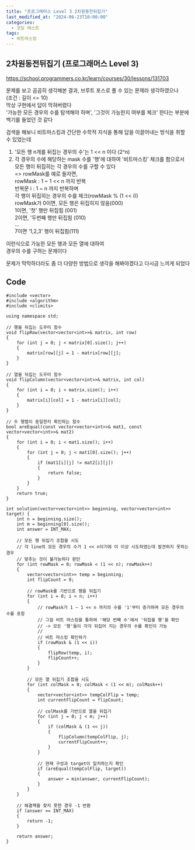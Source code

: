 ```yaml
---
title: "프로그래머스 Level 3 2차원동전뒤집기"
last_modified_at: "2024-06-23T10:00:00"
categories:
  - 코딩 테스트
tags:
  - 비트마스킹
---
```


## 2차원동전뒤집기 (프로그래머스 Level 3)
 <https://school.programmers.co.kr/learn/courses/30/lessons/131703><br>

 문제를 보고 곰곰히 생각해본 결과, 브루트 포스로 풀 수 있는 문제라 생각하였으나<br>
 (조건 : 길이 <= 10)<br>
 막상 구현에서 답이 막혀버렸다<br>
 '가능한 모든 경우의 수를 탐색해야 하며', '그것이 가능한지 여부를 체크' 한다는 부분에<br>
 백기를 들었던 것 같다<br>

 검색을 해보니 비트마스킹과 간단한 수학적 지식을 통해 답을 이끌어내는 방식을 취할 수 있었는데<br>
 1. '모든 행 n개를 뒤집는 경우의 수'는 1 << n 이다 (2^n)<br>
 2. 각 경우의 수에 해당하는 mask 수를 '행'에 대하여 '비트마스킹' 체크를 함으로서<br>
    모든 행이 뒤집히는 각 경우의 수를 구할 수 있다<br>
    => rowMask를 예로 들자면,<br>
    rowMask : 1 ~ 1 << n 까지 반복<br>
    반복문 i : 1 ~ n 까지 반복하며<br>
             각 행이 뒤집히는 경우의 수를 체크(rowMask % (1 << i))<br>
    rowMask가 0이면, 모든 행은 뒤집히지 않음(000)<br>
    1이면, '첫' 행만 뒤집힘 (001)<br>
    2이면, '두번째 행만 뒤집힘 (010)<br>
    ...<br>
    7이면 '1,2,3' 행이 뒤집힘(111)<br>
    
 이런식으로 가능한 모든 행과 모든 열에 대하여<br>
 경우의 수를 구하는 문제이다<br>
 
 문제가 막막하더라도 좀 더 다양한 방법으로 생각을 해봐야겠다고 다시금 느끼게 되었다<br>

## Code
```
#include <vector>
#include <algorithm>
#include <climits>

using namespace std;

// 행을 뒤집는 도우미 함수
void flipRow(vector<vector<int>>& matrix, int row)
{
	for (int j = 0; j < matrix[0].size(); j++)
	{
		matrix[row][j] = 1 - matrix[row][j];
	}
}

// 열을 뒤집는 도우미 함수
void flipColumn(vector<vector<int>>& matrix, int col)
{
	for (int i = 0; i < matrix.size(); i++)
	{
		matrix[i][col] = 1 - matrix[i][col];
	}
}

// 두 행렬이 동일한지 확인하는 함수
bool areEqual(const vector<vector<int>>& mat1, const vector<vector<int>>& mat2)
{
	for (int i = 0; i < mat1.size(); i++)
	{
		for (int j = 0; j < mat1[0].size(); j++)
		{
			if (mat1[i][j] != mat2[i][j])
			{
				return false;
			}
		}
	}
	return true;
}

int solution(vector<vector<int>> beginning, vector<vector<int>> target) {
	int n = beginning.size();
	int m = beginning[0].size();
	int answer = INT_MAX;

	// 모든 행 뒤집기 조합을 시도
	// 각 line의 모든 경우의 수가 1 << n이기에 이 이상 시도하였는데 발견하지 못하는 경우
	// 맞추는 것이 불가능하다 판단
	for (int rowMask = 0; rowMask < (1 << n); rowMask++)
	{
		vector<vector<int>> temp = beginning;
		int flipCount = 0;

		// rowMask를 기반으로 행을 뒤집기
		for (int i = 0; i < n; i++)
		{
			// rowMask가 1 ~ 1 << n 까지의 수를 '1'부터 증가하며 모든 경우의 수를 포함
			// 그걸 비트 마스킹을 통하여 '해당 번째 수'에서 '뒤집을 행'을 확인
			// -> 모든 '행'들이 각각 뒤집어 지는 경우의 수를 확인이 가능
			// 
			// 비트 마스킹 확인하기
			if (rowMask & (1 << i))
			{
				flipRow(temp, i);
				flipCount++;
			}
		}

		// 모든 열 뒤집기 조합을 시도
		for (int colMask = 0; colMask < (1 << m); colMask++)
		{
			vector<vector<int>> tempColFlip = temp;
			int currentFlipCount = flipCount;

			// colMask를 기반으로 열을 뒤집기
			for (int j = 0; j < m; j++)
			{
				if (colMask & (1 << j))
				{
					flipColumn(tempColFlip, j);
					currentFlipCount++;
				}
			}

			// 현재 구성과 target이 일치하는지 확인
			if (areEqual(tempColFlip, target))
			{
				answer = min(answer, currentFlipCount);
			}
		}
	}

	// 해결책을 찾지 못한 경우 -1 반환
	if (answer == INT_MAX)
	{
		return -1;
	}

	return answer;
}

```